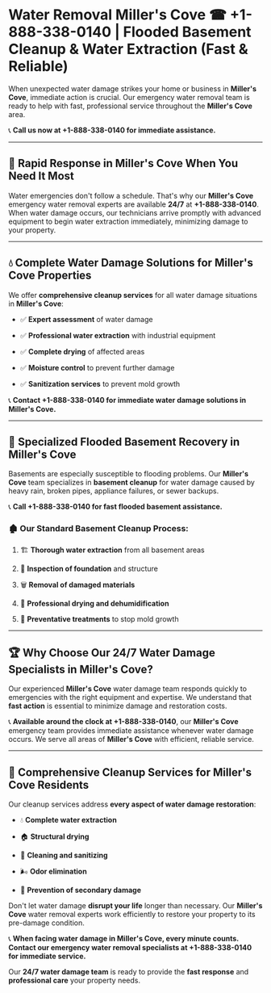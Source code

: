 # Water Removal Miller's Cove ☎ +1-888-338-0140 | Flooded Basement Cleanup & Water Extraction (Fast & Reliable)

When unexpected water damage strikes your home or business in **Miller's Cove**, immediate action is crucial. Our emergency water removal team is ready to help with fast, professional service throughout the **Miller's Cove** area. 

📞 **Call us now at +1-888-338-0140 for immediate assistance.**
---
## 🚀 Rapid Response in Miller's Cove When You Need It Most
Water emergencies don't follow a schedule. That's why our **Miller's Cove** emergency water removal experts are available **24/7** at **+1-888-338-0140**. When water damage occurs, our technicians arrive promptly with advanced equipment to begin water extraction immediately, minimizing damage to your property.
---
## 💧 Complete Water Damage Solutions for Miller's Cove Properties
We offer **comprehensive cleanup services** for all water damage situations in **Miller's Cove**:
- ✅ **Expert assessment** of water damage  
- ✅ **Professional water extraction** with industrial equipment  
- ✅ **Complete drying** of affected areas  
- ✅ **Moisture control** to prevent further damage  
- ✅ **Sanitization services** to prevent mold growth  
📞 **Contact +1-888-338-0140 for immediate water damage solutions in Miller's Cove.**
---
## 🌊 Specialized Flooded Basement Recovery in Miller's Cove
Basements are especially susceptible to flooding problems. Our **Miller's Cove** team specializes in **basement cleanup** for water damage caused by heavy rain, broken pipes, appliance failures, or sewer backups. 
📞 **Call +1-888-338-0140 for fast flooded basement assistance.**
### 🏚️ Our Standard Basement Cleanup Process:
1. 🏗️ **Thorough water extraction** from all basement areas  
2. 🔎 **Inspection of foundation** and structure  
3. 🗑️ **Removal of damaged materials**  
4. 💨 **Professional drying and dehumidification**  
5. 🚫 **Preventative treatments** to stop mold growth  
---
## 🏆 Why Choose Our 24/7 Water Damage Specialists in Miller's Cove?
Our experienced **Miller's Cove** water damage team responds quickly to emergencies with the right equipment and expertise. We understand that **fast action** is essential to minimize damage and restoration costs.
📞 **Available around the clock at +1-888-338-0140**, our **Miller's Cove** emergency team provides immediate assistance whenever water damage occurs. We serve all areas of **Miller's Cove** with efficient, reliable service.
---
## 🧹 Comprehensive Cleanup Services for Miller's Cove Residents
Our cleanup services address **every aspect of water damage restoration**:
- 💧 **Complete water extraction**  
- 🏠 **Structural drying**  
- 🧼 **Cleaning and sanitizing**  
- 🌬️ **Odor elimination**  
- 🚫 **Prevention of secondary damage**  
Don't let water damage **disrupt your life** longer than necessary. Our **Miller's Cove** water removal experts work efficiently to restore your property to its pre-damage condition.
📞 **When facing water damage in Miller's Cove, every minute counts. Contact our emergency water removal specialists at +1-888-338-0140 for immediate service.**
Our **24/7 water damage team** is ready to provide the **fast response** and **professional care** your property needs.
